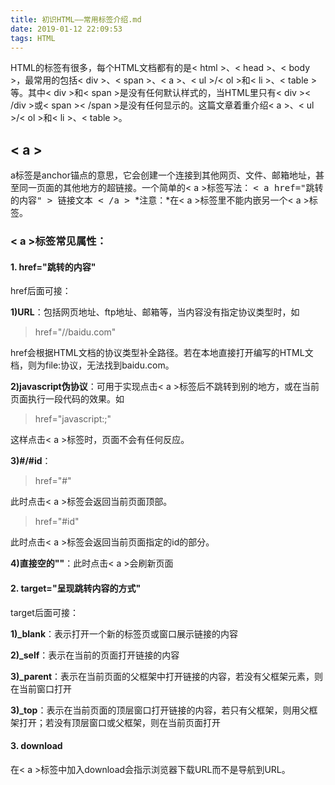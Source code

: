 ```yaml
---
title: 初识HTML——常用标签介绍.md
date: 2019-01-12 22:09:53
tags: HTML
---
```


  HTML的标签有很多，每个HTML文档都有的是< html >、< head >、< body >，最常用的包括< div >、< span >、< a >、< ul >/< ol >和< li >、< table >等。其中< div >和< span >是没有任何默认样式的，当HTML里只有< div >< /div >或< span >< /span >是没有任何显示的。这篇文章着重介绍< a >、< ul >/< ol >和< li >、< table >。

## < a >
  a标签是anchor锚点的意思，它会创建一个连接到其他网页、文件、邮箱地址，甚至同一页面的其他地方的超链接。一个简单的< a >标签写法：
  <kbd> < a href="跳转的内容" > 链接文本 < /a > </kbd>
  *注意：*在< a >标签里不能内嵌另一个< a >标签。

  ### < a >标签常见属性：
  #### 1. href="跳转的内容"
  href后面可接：

  **1)URL**：包括网页地址、ftp地址、邮箱等，当内容没有指定协议类型时，如
  > href="//baidu.com"

  href会根据HTML文档的协议类型补全路径。若在本地直接打开编写的HTML文档，则为file:协议，无法找到baidu.com。
  
  **2)javascript伪协议**：可用于实现点击< a >标签后不跳转到别的地方，或在当前页面执行一段代码的效果。如
  > href="javascript:;"

  这样点击< a >标签时，页面不会有任何反应。

  **3)#/#id**：
  > href="#"

  此时点击< a >标签会返回当前页面顶部。

  > href="#id"

  此时点击< a >标签会返回当前页面指定的id的部分。

  **4)直接空的""**：此时点击< a >会刷新页面

  #### 2. target="呈现跳转内容的方式"
  target后面可接：

  **1)_blank**：表示打开一个新的标签页或窗口展示链接的内容

  **2)_self**：表示在当前的页面打开链接的内容

  **3)_parent**：表示在当前页面的父框架中打开链接的内容，若没有父框架元素，则在当前窗口打开

  **3)_top**：表示在当前页面的顶层窗口打开链接的内容，若只有父框架，则用父框架打开；若没有顶层窗口或父框架，则在当前页面打开

  #### 3. download
  在< a >标签中加入download会指示浏览器下载URL而不是导航到URL。

